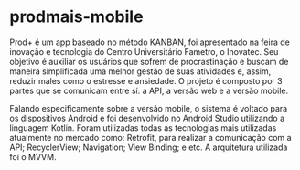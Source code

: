 # prodmais-mobile
Prod+ é um app baseado no método KANBAN,  foi apresentado na feira de inovação e tecnologia do Centro Universitário Fametro, o Inovatec.  Seu objetivo é auxiliar os usuários que sofrem de procrastinação e buscam de maneira simplificada uma melhor gestão de suas atividades e, assim, reduzir males como o estresse e ansiedade.
O projeto é composto por 3 partes que se comunicam entre sí: a API, a versão web e a versão mobile.

Falando especificamente sobre a versão mobile, o sistema é voltado para os dispositivos Android e foi desenvolvido no Android Studio utilizando a linguagem Kotlin. Foram utilizadas todas as tecnologias mais utilizadas atualmente no mercado como: Retrofit, para realizar a comunicação com a API; RecyclerView; Navigation; View Binding; e etc. A arquitetura utilizada foi o MVVM. 
